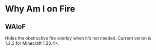 # Why Am I on Fire
## WAIoF

Hides the obstructive fire overlay when it's not needed. Current verion is 1.2.3 for Minecraft 1.20.4+.

